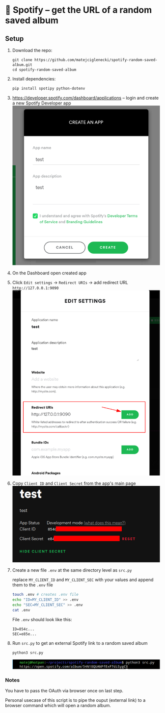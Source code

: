 # 🍃 Spotify – get the URL of a random saved album

## Setup

1. Download the repo:
	```
	git clone https://github.com/matejciglenecki/spotify-random-saved-album.git
	cd spotify-random-saved-album
	```

2. Install dependencies:
	```sh
	pip install spotipy python-dotenv
	```
3. https://developer.spotify.com/dashboard/applications – login and create a new Spotify Developer app	
	![](pics/2021-11-14-17-30-46.png)

4. On the Dashboard open created app

5. Click `Edit settings` -> `Redirect URIs` -> add redirect URL `http://127.0.0.1:9090`
	![](pics/2021-11-14-17-36-37.png)

6. Copy `Client ID` and `Client Secret` from the app's main page
	![](pics/2021-11-14-17-32-40.png)

7. Create a new file `.env` at the same directory level as `src.py`
		
	replace `MY_CLIENT_ID` and `MY_CLIENT_SEC` with your values and append them to the `.env` file

	```bash
	touch .env # creates .env file
	echo "ID=MY_CLIENT_ID" >> .env
	echo "SEC=MY_CLIENT_SEC" >> .env
	cat .env
	```
	File `.env` should look like this:
	```
	ID=854c...
	SEC=e85e...
	```
8. Run `src.py` to get an external Spotify link to a random saved album
	```python
	python3 src.py
	```
	![](pics/2021-11-15-01-00-26.png)
### Notes

You have to pass the OAuth via browser once on last step.

Personal usecase of this script is to pipe the ouput (external link) to a browser command which will open a random album.
